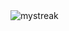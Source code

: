 <picture>
<source media="(prefers-color-scheme: dark)" srcset="https://github-readme-streak-stats.herokuapp.com/?user=VitaminB16&theme=dark&hide_border=true" alt="mystreak"/>
<source media="(prefers-color-scheme: light)" srcset="https://github-readme-streak-stats.herokuapp.com/?user=VitaminB16&theme=light&hide_border=true" alt="mystreak"/>
<img src="https://github-readme-streak-stats.herokuapp.com/?user=VitaminB16&theme=light" alt="mystreak"/>
</picture>